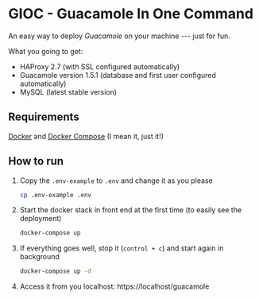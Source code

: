 # GIOC - Guacamole In One Command

An easy way to deploy *Guacamole* on your machine --- just for fun.

What you going to get:

* HAProxy 2.7 (with SSL configured automatically)
* Guacamole version 1.5.1 (database and first user configured automatically)
* MySQL (latest stable version)

## Requirements

[Docker](https://docs.docker.com/engine/install/) and [Docker Compose](https://docs.docker.com/compose/install/#scenario-two-install-the-compose-plugin) (I mean it, just it!)

## How to run

1. Copy the `.env-example` to `.env` and change it as you please
    ```bash
    cp .env-example .env
    ```
 
2. Start the docker stack in front end at the first time (to easily see the deployment)
    ```bash
    docker-compose up
    ```
 
3. If everything goes well, stop it (`control + c`) and start again in background
    ```bash
    docker-compose up -d
    ``` 
4. Access it from you localhost: https://localhost/guacamole
    
